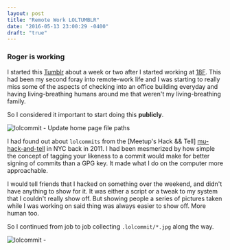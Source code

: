```yaml
---
layout: post
title: "Remote Work LOLTUMBLR"
date: "2016-05-13 23:00:29 -0400"
draft: "true"
---
```


### Roger is working

I started this [Tumblr][roger-is-working] about a week or two after I started
working at [18F][eighteenf]. This had been my second foray into remote-work life
and I was starting to really miss some of the aspects of checking into an office
building everyday and having living-breathing humans around me that weren't my
living-breathing family.

So I considered it important to start doing this **publicly**.

<img
  class="js-lol lol-static"
  src="https://67.media.tumblr.com/e03413cb02a7ce4006f81d2ba920536b/tumblr_nyhp1x0d9Q1v08lzjo1_1280.jpg"
  alt="lolcommit - Update home page file paths"
  title="That face says all of the feelings with none of the time.">

I had found out about `lolcommits` from the [Meetup's Hack && Tell]
[mu-hack-and-tell] in NYC back in 2011. I had been mesmerized by how simple the
concept of tagging your likeness to a commit would make for better signing of
commits than a GPG key. It made what I do on the computer more approachable.

I would tell friends that I hacked on something over the weekend, and didn't
have anything to show for it. It was either a script or a tweak to my system
that I couldn't really show off. But showing people a series of pictures taken
while I was working on said thing was always easier to show off. More human too.

[roger-is-working]: http://rogerisworking.tumblr.com/ "Roger Is Working"
[eighteenf]: https://18f.gsa.gov/ "18F Homepage"

So I continued from job to job collecting `.lolcommit/*.jpg` along the way.

<img
  class="js-lol lol-static"
  src="{{ site.baseurl }}/img/dress-code/2012-lolcommit.jpg"
  alt="lolcommit - "
  title="Random commit in history">

[mu-hack-and-tell]: http://www.meetup.com/hack-and-tell/ "Meetup's Hack&&Tell"
